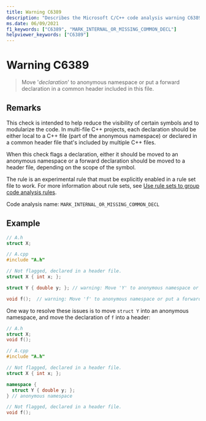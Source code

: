 ```yaml
---
title: Warning C6389
description: "Describes the Microsoft C/C++ code analysis warning C6389, its causes, and how to address it."
ms.date: 06/09/2021
f1_keywords: ["C6389", "MARK_INTERNAL_OR_MISSING_COMMON_DECL"]
helpviewer_keywords: ["C6389"]
---
```

# Warning C6389

> Move '*declaration*' to anonymous namespace or put a forward declaration in a common header included in this file.

## Remarks

This check is intended to help reduce the visibility of certain symbols and to modularize the code. In multi-file C++ projects, each declaration should be either local to a C++ file (part of the anonymous namespace) or declared in a common header file that's included by multiple C++ files.

When this check flags a declaration, either it should be moved to an anonymous namespace or a forward declaration should be moved to a header file, depending on the scope of the symbol.

The rule is an experimental rule that must be explicitly enabled in a rule set file to work. For more information about rule sets, see [Use rule sets to group code analysis rules](/visualstudio/code-quality/using-rule-sets-to-group-code-analysis-rules).

Code analysis name: `MARK_INTERNAL_OR_MISSING_COMMON_DECL`

## Example

```cpp
// A.h
struct X;

// A.cpp
#include "A.h"

// Not flagged, declared in a header file.
struct X { int x; };

struct Y { double y; }; // warning: Move 'Y' to anonymous namespace or put a forward declaration in a common header included in this file.

void f();  // warning: Move 'f' to anonymous namespace or put a forward declaration in a common header included in this file.
```

One way to resolve these issues is to move `struct Y` into an anonymous namespace, and move the declaration of `f` into a header:

```cpp
// A.h
struct X;
void f();

// A.cpp
#include "A.h"

// Not flagged, declared in a header file.
struct X { int x; };

namespace {
  struct Y { double y; };
} // anonymous namespace

// Not flagged, declared in a header file.
void f(); 
```

